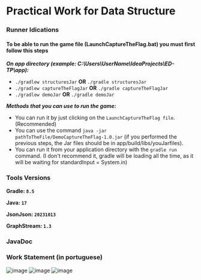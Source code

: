 # Practical Work for Data Structure

### Runner Idications

#### To be able to run the game file (LaunchCaptureTheFlag.bat) you must first follow this steps

_**On app directory (example: C:\\Users\\UserName\\IdeaProjects\\ED-TP\\app):**_

* `./gradlew structuresJar` **OR** `./gradle structuresJar`
* `./gradlew captureTheFlagJar` **OR** `./gradle captureTheFlagJar`
* `./gradlew demoJar` **OR** `./gradle demoJar`

_**Methods that you can use to run the game:**_

* You can run it by just clicking on the `LaunchCaptureTheFlag file`. (Recommended)
* You can use the command `java -jar pathToTheFile/DemoCaptureTheFlag-1.0.jar` (if you performed the previous steps, the Jar files should be in app/build/libs/youJarfiles).
* You can run it from your application directory with the `gradle run` command. (I don't recommend it, gradle will be loading all the time, as it will be waiting for standardInput = System.in)

### Tools Versions

**Gradle: `8.5`**

**Java: `17`**

**JsonJson: `20231013`**

**GraphStream: `1.3`**

### JavaDoc
### Work Statement (in portuguese)

![image](https://github.com/PauloCoelh0/ED-TP/assets/105610546/41087f2b-2e6a-4495-9d3d-9c81574641c3)
![image](https://github.com/PauloCoelh0/ED-TP/assets/105610546/efc3bda1-eeee-41be-8d85-ba7417404c4e)
![image](https://github.com/PauloCoelh0/ED-TP/assets/105610546/aa5869e3-a324-4233-996e-656950e634c9)



